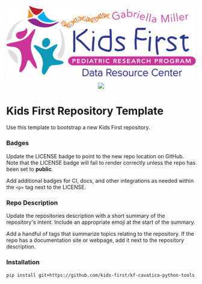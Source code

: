 <p align="center">
  <img src="docs/kids_first_logo.svg" alt="Kids First repository logo" width="660px" />
</p>
<p align="center">
  <a href="https://github.com/kids-first/kf-template-repo/blob/master/LICENSE"><img src="https://img.shields.io/github/license/kids-first/kf-template-repo.svg?style=for-the-badge"></a>
</p>

# Kids First Repository Template

Use this template to bootstrap a new Kids First repository.

### Badges

Update the LICENSE badge to point to the new repo location on GitHub.
Note that the LICENSE badge will fail to render correctly unless the repo has
been set to **public**.

Add additional badges for CI, docs, and other integrations as needed within the
`<p>` tag next to the LICENSE.

### Repo Description

Update the repositories description with a short summary of the repository's
intent.
Include an appropriate emoji at the start of the summary.

Add a handful of tags that summarize topics relating to the repository.
If the repo has a documentation site or webpage, add it next to the repository
description.

### Installation

```sh
pip install git+https://github.com/kids-first/kf-cavatica-python-tools.git
```